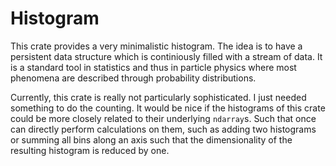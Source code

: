 # Histogram

This crate provides a very minimalistic histogram. The idea is to have a persistent data structure which is continiously filled with a stream of data. It is a standard tool in statistics and thus in particle physics where most phenomena are described through probability distributions.

Currently, this crate is really not particularly sophisticated. I just needed something to do the counting. It would be nice if the histograms of this crate could be more closely related to their underlying `ndarray`s. Such that once can directly perform calculations on them, such as adding two histograms or summing all bins along an axis such that the dimensionality of the resulting histogram is reduced by one.
